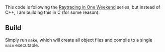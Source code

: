 This code is following the [Raytracing in One Weekend](https://raytracing.github.io/books/RayTracingInOneWeekend.html)
series, but instead of C++, I am building this in C (for some reason).

## Build
Simply run `make`, which will create all object files and compile to a single
`main` executable.